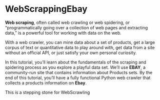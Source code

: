 # WebScrappingEbay
**Web scraping**, often called web crawling or web spidering, or “programmatically going over a collection of web pages and extracting data,” is a powerful tool for working with data on the web.<br/>

With a web crawler, you can mine data about a set of products, get a large corpus of text or quantitative data to play around with, get data from a site without an official API, or just satisfy your own personal curiosity.<br/>

In this tutorial, you’ll learn about the fundamentals of the scraping and spidering process as you explore a playful data set. We’ll use **EBAY**, a community-run site that contains information about Products sets. By the end of this tutorial, you’ll have a fully functional Python web crawler that collects a products information on **Ebay**.<br/>

This is a stepping stone for WebScrawling 
